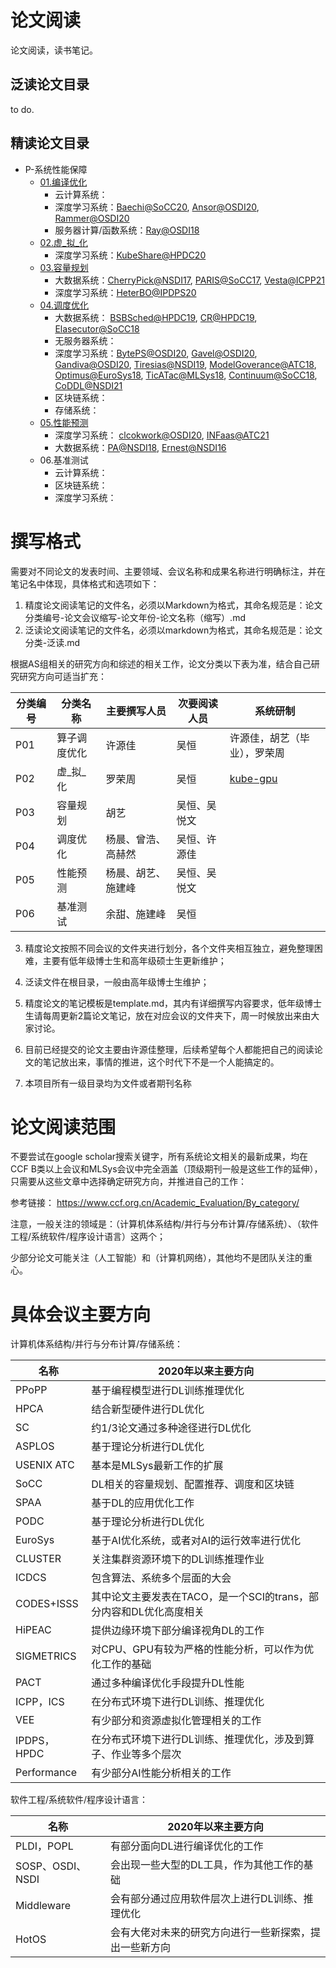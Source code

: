# 论文阅读

论文阅读，读书笔记。

## 泛读论文目录

to do.

## 精读论文目录

- P-系统性能保障
  - [01.编译优化](P01-编译优化-泛读.md)
    - 云计算系统：
    - 深度学习系统：[Baechi@SoCC20](SoCC/P01-SoCC-2020-Baechi.md), [Ansor@OSDI20](OSDI/P01-OSDI-2020-ansor.md), [Rammer@OSDI20](OSDI/P01-OSDI-2020-Rammer.md)
    - 服务器计算/函数系统：[Ray@OSDI18](OSDI/P01-OSDI-1028-ray.md) 
  - [02.虚_拟_化](P02-虚_拟_化-泛读.md)
    - 深度学习系统：[KubeShare@HPDC20](HPDC/P02-HPDC-2020-kubeshare.md)
  - [03.容量规划](P03-容量规划-泛读.md)
    - 大数据系统：[CherryPick@NSDI17](NSDI/P03-NSDI-2017-CherryPick.md), [PARIS@SoCC17](SoCC/P03-SoCC-2017-PARIS.md), [Vesta@ICPP21](ICPP/P03-ICPP-2021-Vesta.md)
    - 深度学习系统：[HeterBO@IPDPS20](IPDPS/P03-IPDPS-2020-HeterBO.md)
  - [04.调度优化](P04-调度优化-泛读.md)  
    - 大数据系统： [BSBSched@HPDC19](HPDC/P04-HPDC-2019-BSBSched.md), [CR@HPDC19](HPDC/P04-HPDC-2019-CR.md), [Elasecutor@SoCC18](SoCC/P04-SoCC-2018-Elasecutor.md)
    - 无服务器系统：
    - 深度学习系统：[BytePS@OSDI20](OSDI/P04-OSDI-2020-bytePS.md), [Gavel@OSDI20](OSDI/P04-OSDI-2020-gavel.md), [Gandiva@OSDI20](OSDI/P04-OSDI-2818-Gandiva.md), [Tiresias@NSDI19](NSDI/P04-NSDI-2019-Itresias.md), [ModelGoverance@ATC18](ATC/P04-ATC-2018-MG.md), [Optimus@EuroSys18](EuroSys/P04-EuroSys-2018-Optimus.md), [TicATac@MLSys18](MLSys/R01-MLSys-2018-TICTAC.md), [Continuum@SoCC18](SoCC/P04-SoCC-2018-Continuum.md),
    [CoDDL@NSDI21](NSDI/P04-NSDI-2021-CoDDL.md)
    - 区块链系统：
    - 存储系统：
  - [05.性能预测](P05-性能预测-泛读.md)
    - 深度学习系统： [clcokwork@OSDI20](OSDI/P05-OSDI-2020-Clockwork.md),
    [INFaas@ATC21](ATC/P05-ATC-2021-INFaas.md)
    - 大数据系统：[PA@NSDI18](NSDI/P05-NSDI-2018-PA.md), [Ernest@NSDI16](NSDI/P05-NSDI-2016-Ernest.md)
  - 06.基准测试
    - 云计算系统：
    - 区块链系统：
    - 深度学习系统：
    

# 撰写格式

需要对不同论文的发表时间、主要领域、会议名称和成果名称进行明确标注，并在笔记名中体现，具体格式和选项如下：

1. 精度论文阅读笔记的文件名，必须以Markdown为格式，其命名规范是：论文分类编号-论文会议缩写-论文年份-论文名称（缩写）.md
2. 泛读论文阅读笔记的文件名，必须以markdown为格式，其命名规范是：论文分类-泛读.md

根据AS组相关的研究方向和综述的相关工作，论文分类以下表为准，结合自己研究研究方向可适当扩充：

|  分类编号   |  分类名称   | 主要撰写人员  | 次要阅读人员  | 系统研制 |
|  ----   |  ----  | ----  | ----  | ----  |
|  P01    | 算子调度优化  | 许源佳 | 吴恒 | 许源佳，胡艺（毕业），罗荣周  |
|  P02    | 虚_拟_化  | 罗荣周 | 吴恒 | [kube-gpu](https://github.com/kubesys/kube-gpu)       |
|  P03    | 容量规划  | 胡艺   | 吴恒、吴悦文 |         |
|  P04    | 调度优化  | 杨晨、曾浩、高赫然 | 吴恒、许源佳 |        |
|  P05    | 性能预测  | 杨晨、胡艺、施建峰 | 吴恒、吴悦文 |        |
|  P06    | 基准测试  | 余甜、施建峰| 吴恒 |        |


3. 精度论文按照不同会议的文件夹进行划分，各个文件夹相互独立，避免整理困难，主要有低年级博士生和高年级硕士生更新维护；
4. 泛读文件在根目录，一般由高年级博士生维护；

5. 精度论文的笔记模板是template.md，其内有详细撰写内容要求，低年级博士生请每周更新2篇论文笔记，放在对应会议的文件夹下，周一时候放出来由大家讨论。
6. 目前已经提交的论文主要由许源佳整理，后续希望每个人都能把自己的阅读论文的笔记放出来，事情的推进，这个时代下不是一个人能搞定的。
7. 本项目所有一级目录均为文件或者期刊名称

# 论文阅读范围

不要尝试在google scholar搜索关键字，所有系统论文相关的最新成果，均在CCF B类以上会议和MLSys会议中完全涵盖（顶级期刊一般是这些工作的延伸），只需要从这些文章中选择确定研究方向，并推进自己的工作：

参考链接： https://www.ccf.org.cn/Academic_Evaluation/By_category/

注意，一般关注的领域是：（计算机体系结构/并行与分布计算/存储系统）、（软件工程/系统软件/程序设计语言）这两个；

少部分论文可能关注（人工智能）和（计算机网络），其他均不是团队关注的重心。

# 具体会议主要方向

计算机体系结构/并行与分布计算/存储系统：

|  名称   |  2020年以来主要方向 |
|  ----   |  ----  |
| PPoPP | 基于编程模型进行DL训练推理优化 |
| HPCA | 结合新型硬件进行DL优化 |
| SC | 约1/3论文通过多种途径进行DL优化 |
| ASPLOS | 基于理论分析进行DL优化 |
| USENIX ATC | 基本是MLSys最新工作的扩展 |
| SoCC | DL相关的容量规划、配置推荐、调度和区块链 |
| SPAA | 基于DL的应用优化工作 |
| PODC | 基于理论分析进行DL优化 |
| EuroSys | 基于AI优化系统，或者对AI的运行效率进行优化 |
| CLUSTER | 关注集群资源环境下的DL训练推理作业 |
| ICDCS | 包含算法、系统多个层面的大会 |
| CODES+ISSS | 其中论文主要发表在TACO，是一个SCI的trans，部分内容和DL优化高度相关 |
| HiPEAC | 提供边缘环境下部分编译视角DL的工作 |
| SIGMETRICS | 对CPU、GPU有较为严格的性能分析，可以作为优化工作的基础 |
| PACT | 通过多种编译优化手段提升DL性能 |
| ICPP，ICS | 在分布式环境下进行DL训练、推理优化 |
| VEE | 有少部分和资源虚拟化管理相关的工作 |
| IPDPS，HPDC | 在分布式环境下进行DL训练、推理优化，涉及到算子、作业等多个层次 |
| Performance | 有少部分AI性能分析相关的工作 |

软件工程/系统软件/程序设计语言：

|  名称   |  2020年以来主要方向 |
|  ----   |  ----  |
|  PLDI，POPL  |  有部分面向DL进行编译优化的工作 |
|  SOSP、OSDI、NSDI  |  会出现一些大型的DL工具，作为其他工作的基础  |
|  Middleware   |  会有部分通过应用软件层次上进行DL训练、推理优化  |
|  HotOS  |  会有大佬对未来的研究方向进行一些新探索，提出一些新方向  |
